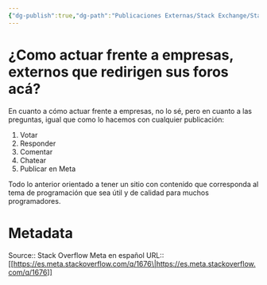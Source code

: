 ```yaml
---
{"dg-publish":true,"dg-path":"Publicaciones Externas/Stack Exchange/Stack Overflow en español/Stack Overflow en español Meta/es.meta.stackoverflow.com-1676.md","permalink":"/publicaciones-externas/stack-exchange/stack-overflow-en-espanol/stack-overflow-en-espanol-meta/es-meta-stackoverflow-com-1676/","title":"¿Como actuar frente a empresas, externos que redirigen sus foros acá?","hide":true,"noteIcon":"\"0\"","created":"2024-04-03T12:49:10.418-06:00","updated":"2024-04-05T16:44:00.389-06:00"}
---
```


# ¿Como actuar frente a empresas, externos que redirigen sus foros acá?

En cuanto a cómo actuar frente a empresas, no lo sé, pero en cuanto a las preguntas, igual que como lo hacemos con cualquier publicación:

1. Votar
2. Responder
3. Comentar
4. Chatear
5. Publicar en Meta

Todo lo anterior orientado a tener un sitio con contenido que corresponda al tema de programación que sea útil y de calidad para muchos programadores.

# Metadata
Source:: Stack Overflow Meta en español
URL:: [[https://es.meta.stackoverflow.com/q/1676\|https://es.meta.stackoverflow.com/q/1676]]

